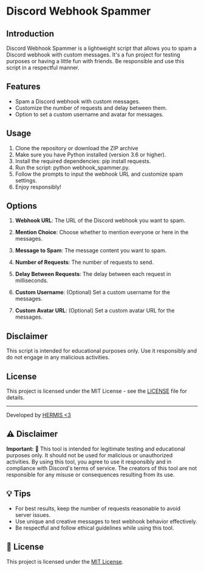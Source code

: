 # Discord Webhook Spammer

## Introduction
Discord Webhook Spammer is a lightweight script that allows you to spam a Discord webhook with custom messages. It's a fun project for testing purposes or having a little fun with friends. Be responsible and use this script in a respectful manner.

##  Features
- Spam a Discord webhook with custom messages.
- Customize the number of requests and delay between them.
- Option to set a custom username and avatar for messages.

## Usage

1. Clone the repository or download the ZIP archive
2. Make sure you have Python installed (version 3.6 or higher).
3. Install the required dependencies: pip install requests.
4. Run the script: python webhook_spammer.py.
5. Follow the prompts to input the webhook URL and customize spam settings.
6. Enjoy responsibly!


## Options

1. **Webhook URL**: The URL of the Discord webhook you want to spam.

2. **Mention Choice**: Choose whether to mention everyone or here in the messages.

3. **Message to Spam**: The message content you want to spam.

4. **Number of Requests**: The number of requests to send.

5. **Delay Between Requests**: The delay between each request in milliseconds.

6. **Custom Username**: (Optional) Set a custom username for the messages.

7. **Custom Avatar URL**: (Optional) Set a custom avatar URL for the messages.

## Disclaimer

This script is intended for educational purposes only. Use it responsibly and do not engage in any malicious activities.

## License

This project is licensed under the MIT License - see the [LICENSE](LICENSE) file for details.

---

Developed by [HERMIS <3](https://github.com/xHERMIS)


## ⚠️ Disclaimer

**Important:** 🚫 This tool is intended for legitimate testing and educational purposes only. It should not be used for malicious or unauthorized activities. By using this tool, you agree to use it responsibly and in compliance with Discord's terms of service. The creators of this tool are not responsible for any misuse or consequences resulting from its use.

## 💡 Tips

- For best results, keep the number of requests reasonable to avoid server issues.
- Use unique and creative messages to test webhook behavior effectively.
- Be respectful and follow ethical guidelines while using this tool.

## 📄 License

This project is licensed under the [MIT License](LICENSE).